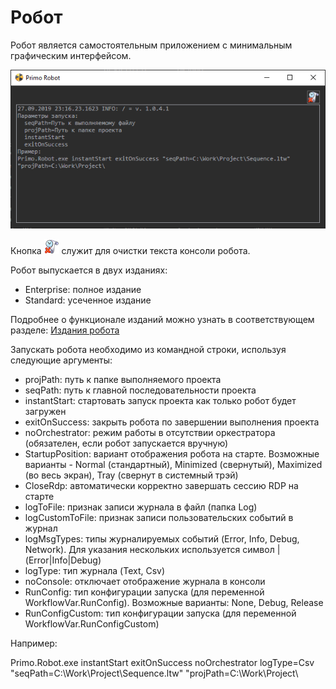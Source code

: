 # Робот

Робот является самостоятельным приложением с минимальным графическим интерфейсом.

![](<../../.gitbook/assets/0 (8).png>)

Кнопка ![](<../../.gitbook/assets/4 (8).png>) служит для очистки текста консоли робота.

Робот выпускается в двух изданиях:

* Enterprise: полное издание
* Standard: усеченное издание

Подробнее о функционале изданий можно узнать в соответствующем разделе:  [Издания робота](robot\_editions.md)

Запускать робота необходимо из командной строки, используя следующие аргументы:

* projPath: путь к папке выполняемого проекта
* seqPath: путь к главной последовательности проекта
* instantStart: стартовать запуск проекта как только робот будет загружен
* exitOnSuccess: закрыть робота по завершении выполнения проекта
* noOrchestrator: режим работы в отсутствии оркестратора (обязателен, если робот запускается вручную)
* StartupPosition: вариант отображения робота на старте. Возможные варианты - Normal (стандартный), Minimized (свернутый), Maximized (во весь экран), Tray (свернут в системный трэй)
* CloseRdp: автоматически корректно завершать сессию RDP на старте
* logToFile: признак записи журнала в файл (папка Log)
* logCustomToFile: признак записи пользовательских событий в журнал
* logMsgTypes: типы журналируемых событий (Error, Info, Debug, Network). Для указания нескольких используется символ | (Error|Info|Debug)
* logType: тип журнала (Text, Csv)
* noConsole: отключает отображение журнала в консоли
* RunConfig: тип конфигурации запуска (для переменной WorkflowVar.RunConfig). Возможные варианты: None, Debug, Release
* RunConfigCustom: тип конфигурации запуска (для переменной WorkflowVar.RunConfigCustom)

Например:

Primo.Robot.exe instantStart exitOnSuccess noOrchestrator logType=Csv "seqPath=C:\Work\Project\Sequence.ltw" "projPath=C:\Work\Project\\
